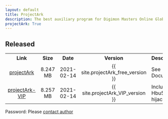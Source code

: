 ```yaml
---
layout: default
title: ProjectArk
description: The best auxiliary program for Digimon Masters Online Global
projectArk: True
---
```

<h2>Released</h2>
<TABLE cellspacing ="1" cellpadding ="6" border = "0">
  <TR>
    <TH class="Title" align="center" width=auto>Link</TH>
    <TH class="Title" align="center" width=auto>Size</TH>
    <TH class="Title" align="center" width=auto>Date</TH>
    <TH class="Title" align="center" width=auto>Version</TH>
    <TH class="Title" align="center" width=auto>Description</TH>
  </TR>
  <TR>
    <TD class="Item" align="center"><A href="projectArk_free.exe">projectArk</A></TD>
    <TD class="Item" align="center">8.247 MB</TD>
    <TD class="Item" align="center">2021-02-14</TD>
    <TD class="Item" align="center">{{ site.projectArk_free_version }}</TD>
    <TD class="Item">See <a style="text-decoration:none;" href="../document">Document</a></TD>
    <!-- <TD class="Item" rowspan=3>LZMA SDK<BR>C, C++, C#, Java <BR>x86/x64 binaries for Windows</TD> -->
  </TR>
  <TR>
    <TD class="Item" align="center"><A href="projectArk.exe">projectArk-VIP</A></TD>
    <TD class="Item" align="center">8.257 MB</TD>
    <TD class="Item" align="center">2021-02-14</TD>
    <TD class="Item" align="center">{{ site.projectArk_VIP_version }}</TD>
    <TD class="Item">Include Hbu5-hijack</TD>
  </TR>
</TABLE>
<p>Password: Please <A href="/">contact author</a></p>
<!-- projectArk {{ site.projectArk_free_version }} -->
<!-- projectArk-VIP {{ site.projectArk_VIP_version }} -->